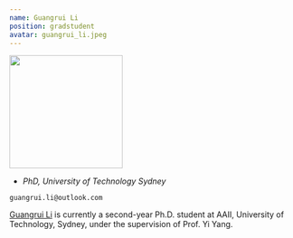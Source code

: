 ```yaml
---
name: Guangrui Li
position: gradstudent
avatar: guangrui_li.jpeg
---
```


<img width="200" src="{{site.baseurl}}/images/people/{{page.avatar}}" data-action="zoom">

- _PhD, University of Technology Sydney_<br>
<!--- _Science coach. Collaborator. Transdisciplinary optimist._-->

<i class="fa fa-envelope-o"></i> `guangrui.li@outlook.com`

[Guangrui Li](https://www.guangrui.li) is currently a second-year Ph.D. student at AAII, University of Technology, Sydney, under the supervision of Prof. Yi Yang.
